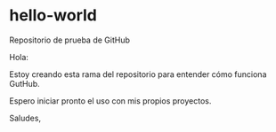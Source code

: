# hello-world
Repositorio de prueba de GitHub

Hola:

Estoy creando esta rama del repositorio para entender cómo funciona GutHub.

Espero iniciar pronto el uso con mis propios proyectos.

Saludes,
